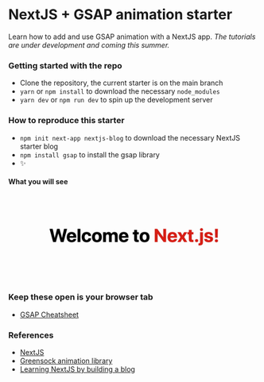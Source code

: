 # NextJS + GSAP animation starter
Learn how to add and use GSAP animation with a NextJS app.
*The tutorials are under development and coming this summer.*

### Getting started with the repo
- Clone the repository, the current starter is on the main branch
- `yarn` or `npm install` to download the necessary `node_modules`
- `yarn dev` or `npm run dev` to spin up the development server

### How to reproduce this starter
- `npm init next-app nextjs-blog` to download the necessary NextJS starter blog
- `npm install gsap` to install the gsap library 
- ✨

#### What you will see
![Getting started gid](starter.gif)

### Keep these open is your browser tab
- [GSAP Cheatsheet](https://greensock.com/cheatsheet/)
### References
- [NextJS](https://nextjs.org/)
- [Greensock animation library](https://greensock.com/)
- [Learning NextJS by building a blog](https://nextjs.org/learn/basics/create-nextjs-app)